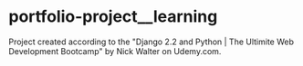 # portfolio-project__learning
Project created according to the "Django 2.2 and Python | The Ultimite Web Development Bootcamp" by Nick Walter on Udemy.com.
